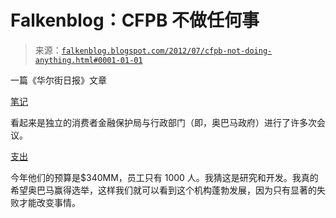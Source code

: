 <!--yml

分类：未分类

日期：2024-05-12 20:26:33

-->

# Falkenblog：CFPB 不做任何事

> 来源：[`falkenblog.blogspot.com/2012/07/cfpb-not-doing-anything.html#0001-01-01`](http://falkenblog.blogspot.com/2012/07/cfpb-not-doing-anything.html#0001-01-01)

一篇《华尔街日报》文章

[笔记](http://online.wsj.com/article/SB10001424052702304299704577503332343808706.html?mod=WSJ_Opinion_MIDDLESecond)

看起来是独立的消费者金融保护局与行政部门（即，奥巴马政府）进行了许多次会议。

[支出](http://files.consumerfinance.gov/f/2012/02/budget-justification.pdf)

今年他们的预算是$340MM，员工只有 1000 人。我猜这是研究和开发。我真的希望奥巴马赢得选举，这样我们就可以看到这个机构蓬勃发展，因为只有显著的失败才能改变事情。
